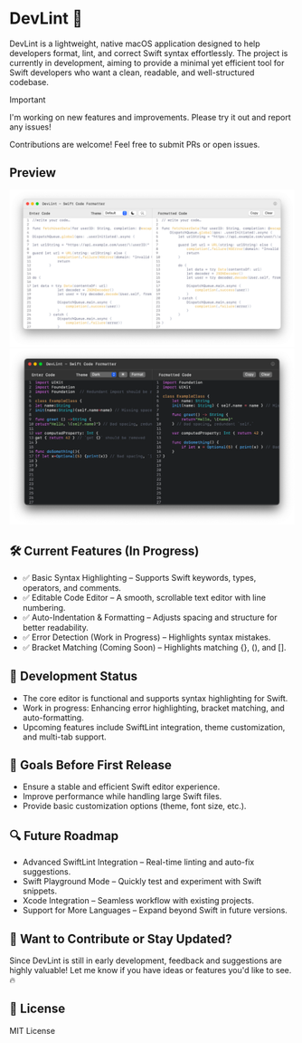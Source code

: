 # DevLint 🚀  
DevLint is a lightweight, native macOS application designed to help developers format, lint, and correct Swift syntax effortlessly. The project is currently in development, aiming to provide a minimal yet efficient tool for Swift developers who want a clean, readable, and well-structured codebase.

> [!IMPORTANT]  
> I'm working on new features and improvements.
> Please try it out and report any issues!
> 
> Contributions are welcome! Feel free to submit PRs or open issues.  

## Preview
![Custom Toolbar Demo](.github/images/App_screen_light.png)
![Custom Toolbar Demo](.github/images/App_screen_dark.png)

## 🛠 Current Features (In Progress)

- ✅ Basic Syntax Highlighting – Supports Swift keywords, types, operators, and comments.
- ✅ Editable Code Editor – A smooth, scrollable text editor with line numbering.
- ✅ Auto-Indentation & Formatting – Adjusts spacing and structure for better readability.
- ✅ Error Detection (Work in Progress) – Highlights syntax mistakes.
- ✅ Bracket Matching (Coming Soon) – Highlights matching {}, (), and [].

## 💪 Development Status

- The core editor is functional and supports syntax highlighting for Swift.
- Work in progress: Enhancing error highlighting, bracket matching, and auto-formatting.
- Upcoming features include SwiftLint integration, theme customization, and multi-tab support.

## 🎯 Goals Before First Release

- Ensure a stable and efficient Swift editor experience.
- Improve performance while handling large Swift files.
- Provide basic customization options (theme, font size, etc.).

## 🔍 Future Roadmap

- Advanced SwiftLint Integration – Real-time linting and auto-fix suggestions.
- Swift Playground Mode – Quickly test and experiment with Swift snippets.
- Xcode Integration – Seamless workflow with existing projects.
- Support for More Languages – Expand beyond Swift in future versions.

## 🚀 Want to Contribute or Stay Updated?

Since DevLint is still in early development, feedback and suggestions are highly valuable! Let me know if you have ideas or features you'd like to see. 🔥

## 📜 License  
MIT License  


